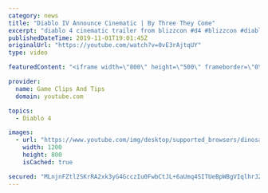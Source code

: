 ```yaml
---
category: news
title: "Diablo IV Announce Cinematic | By Three They Come"
excerpt: "diablo 4 cinematic trailer from blizzcon #d4 #blizzcon #diablo."
publishedDateTime: 2019-11-01T19:01:45Z
originalUrl: "https://youtube.com/watch?v=0vE3rAjtqUY"
type: video

featuredContent: "<iframe width=\"800\" height=\"500\" frameborder=\"0\" src=\"https://www.youtube.com/embed/0vE3rAjtqUY\" allow=\"accelerometer; autoplay; encrypted-media; gyroscope; picture-in-picture\" allowfullscreen></iframe>"

provider:
  name: Game Clips And Tips
  domain: youtube.com

topics:
  - Diablo 4

images:
  - url: "https://www.youtube.com/img/desktop/supported_browsers/dinosaur.png"
    width: 1200
    height: 800
    isCached: true

secured: "MLnjnFZtl2SKrRA2xk3yG4GcczIu0FwbCtJL+6aUmq4SITUeBpWBgVIqlhrJZNQonhldcTEuOUto3SLWhTvMOy8cG8lXT4KeggSDTXe00qggBC7WnAu7JHRrU9FRguDvOyotln+zPf0dfDPYT9i+nLOJmUZRpk9jpZvlXs8Zc42sajHjHkqgJ2fcQQCKqHYjtt9qYSSORLV+kBGoXlzZ2IH4VhlrPZ2fNUR2Pnd+bnN/9KLCXcpYUPBNkEOz5PpXIXBTzeDqWoTtvyQobOUtGIDEQSz6iAupwk4+bMYNtE0H7JqBJt1T7Itiur4XuN2VLxc9Tw5bQwQvaOLJUanjWnmvIhXBYOeO8aWvrTrDUvuo66wNrN/oGl8+tO4Ehm57t8K2/l9I8uxVYIpkaxL5gQ==;LNfXmMVP0zNxFtrhG1szUw=="
---
```


